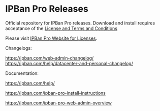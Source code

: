 # IPBan Pro Releases

Official repository for IPBan Pro releases. Download and install requires acceptance of the <a href='https://ipban.com/terms-and-conditions/'>License and Terms and Conditions</a>
<br/>

Please visit <a href='https://ipban.com/products'>IPBan Pro Website for Licenses</a>.

Changelogs:

https://ipban.com/web-admin-changelog/
https://ipban.com/help/datacenter-and-personal-changelog/

Documentation:

https://ipban.com/help/

https://ipban.com/ipban-pro-install-instructions

https://ipban.com/ipban-pro-web-admin-overview
